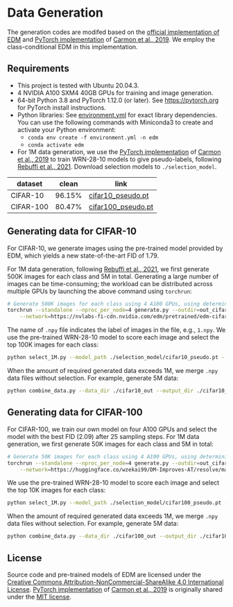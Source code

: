 # Data Generation

The generation codes are modifed based on the [official implementation of EDM](https://github.com/NVlabs/edm) and [PyTorch implementation](https://github.com/yaircarmon/semisup-adv) of [Carmon et al., 2019](https://arxiv.org/abs/1905.13736). We employ the class-conditional EDM in this implementation. 


## Requirements

- This project is tested with Ubuntu 20.04.3. 
- 4 NVIDIA A100 SXM4 40GB GPUs for training and image generation. 
- 64-bit Python 3.8 and PyTorch 1.12.0 (or later). See https://pytorch.org for PyTorch install instructions.
- Python libraries: See [environment.yml](./environment.yml) for exact library dependencies. You can use the following commands with Miniconda3 to create and activate your Python environment:
  - `conda env create -f environment.yml -n edm`
  - `conda activate edm`
- For 1M data generation, we use the [PyTorch implementation](https://github.com/yaircarmon/semisup-adv) of [Carmon et al., 2019](https://arxiv.org/abs/1905.13736) to train WRN-28-10 models to give pseudo-labels, following [Rebuffi et al., 2021](https://arxiv.org/abs/2103.01946). Download selection models to `./selection_model`. 

| dataset | clean | link |
|---|:---:|---|
| CIFAR-10 | 96.15% | [cifar10_pseudo.pt](https://huggingface.co/wzekai99/DM-Improves-AT/resolve/main/others/cifar10_pseudo.pt) |
| CIFAR-100 | 80.47% | [cifar100_pseudo.pt](https://huggingface.co/wzekai99/DM-Improves-AT/resolve/main/others/cifar100_pseudo.pt) |


## Generating data for CIFAR-10

For CIFAR-10, we generate images using the pre-trained model provided by EDM, which yields a new state-of-the-art FID of 1.79. 

For 1M data generation, following [Rebuffi et al., 2021](https://arxiv.org/abs/2103.01946), we first generate 500K images for each class and 5M in total. Generating a large number of images can be time-consuming; the workload can be distributed across multiple GPUs by launching the above command using `torchrun`:

```.bash
# Generate 500K images for each class using 4 A100 GPUs, using deterministic sampling with 20 steps
torchrun --standalone --nproc_per_node=4 generate.py --outdir=out_cifar10 --seeds=0-499999 --batch=2048  --steps=20 --class_num=10 \
    --network=https://nvlabs-fi-cdn.nvidia.com/edm/pretrained/edm-cifar10-32x32-cond-vp.pkl
```

The name of `.npy` file indicates the label of images in the file, e.g., `1.npy`. We use the pre-trained WRN-28-10 model to score each image and select the top 100K images for each class: 

```.bash
python select_1M.py --model_path ./selection_model/cifar10_pseudo.pt --data_dir ./cifar10_out --output_dir ./cifar10_npz --class_num 10
```

When the amount of required generated data exceeds 1M, we merge `.npy` data files without selection. For example, generate 5M data:

```.bash
python combine_data.py --data_dir ./cifar10_out --output_dir ./cifar10_npz --class_num 10 --file_name 5m
```

## Generating data for CIFAR-100

For CIFAR-100, we train our own model on four A100 GPUs and select the model with the best FID (2.09) after 25 sampling steps. For 1M data generation, we first generate 50K images for each class and 5M in total: 

```.bash
# Generate 50K images for each class using 4 A100 GPUs, using deterministic sampling with 25 steps
torchrun --standalone --nproc_per_node=4 generate.py --outdir=out_cifar100 --seeds=0-49999 --batch=2048  --steps=25 --class_num=100 \
    --network=https://huggingface.co/wzekai99/DM-Improves-AT/resolve/main/others/edm-cifar100-cond-32x32-cond-vp.pkl
```

We use the pre-trained WRN-28-10 model to score each image and select the top 10K images for each class: 

```.bash
python select_1M.py --model_path ./selection_model/cifar100_pseudo.pt --data_dir ./cifar100_out --output_dir ./cifar100_npz --class_num 100
```

When the amount of required generated data exceeds 1M, we merge `.npy` data files without selection. For example, generate 5M data:

```.bash
python combine_data.py --data_dir ./cifar100_out --output_dir ./cifar100_npz --class_num 100 --file_name 5m
```

## License

Source code and pre-trained models of EDM are licensed under the [Creative Commons Attribution-NonCommercial-ShareAlike 4.0 International License](http://creativecommons.org/licenses/by-nc-sa/4.0/). [PyTorch implementation](https://github.com/yaircarmon/semisup-adv) of [Carmon et al., 2019](https://arxiv.org/abs/1905.13736) is originally shared under the [MIT license](https://github.com/openai/guided-diffusion/blob/main/LICENSE). 
